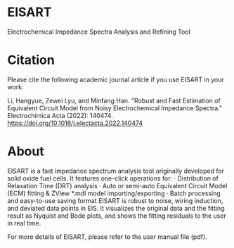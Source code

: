 # EISART
 Electrochemical Impedance Spectra Analysis and Refining Tool
# Citation
 Please cite the following academic journal article if you use EISART in your work: 
 
 Li, Hangyue, Zewei Lyu, and Minfang Han. "Robust and Fast Estimation of Equivalent Circuit Model from Noisy Electrochemical Impedance Spectra." Electrochimica Acta (2022): 140474. https://doi.org/10.1016/j.electacta.2022.140474

# About
 EISART is a fast impedance spectrum analysis tool originally developed for solid oxide fuel cells.
 It features one-click operations for:
 · Distribution of Relaxation Time (DRT) analysis
 · Auto or semi-auto Equivalent Circuit Model (ECM) fitting & ZView *.mdl model importing/exporting
 · Batch processing and easy-to-use saving format
 EISART is robust to noise, wiring induction, and deviated data points in EIS. It visualizes the original data and the fitting result as  Nyquist and Bode plots, and shows the fitting residuals to the user in real time.

 For more details of EISART, please refer to the user manual file (pdf).

